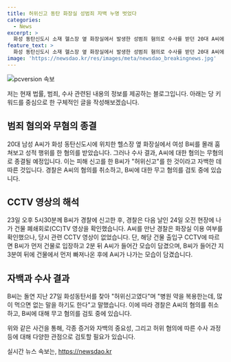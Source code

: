 ```yaml
---
title: 허위신고 동탄 화장실 성범죄 자백 누명 벗었다
categories:
  - News
excerpt: >
  화성 동탄신도시 소재 헬스장 옆 화장실에서 발생한 성범죄 혐의로 수사를 받던 20대 A씨에 대한 무혐의 종결이 예정되었다. 피해 신고를 한 B씨가 허위신고를 했다고 자백하여 사건이 재조명을 받고 있다. A씨는 경찰 조사에서 억울함을 주장하였으나, CCTV 영상 확인 결과 여자 화장실에 들어간 증거는 없는 것으로 밝혀졌다. 또한, B씨가 건물에 먼저 입장하고 A씨가 2분 후에 들어간 것이 확인되었으며, B씨가 지난 27일 자신의 신고를 허위신고였다고 고백하였다. 현재 경찰은 A씨의 입건을 취소하고 B씨에 대한 무고 혐의를 검토 중이다.
feature_text: >
  화성 동탄신도시 소재 헬스장 옆 화장실에서 발생한 성범죄 혐의로 수사를 받던 20대 A씨에 대한 무혐의 종결이 예정되었다. 피해 신고를 한 B씨가 허위신고를 했다고 자백하여 사건이 재조명을 받고 있다. A씨는 경찰 조사에서 억울함을 주장하였으나, CCTV 영상 확인 결과 여자 화장실에 들어간 증거는 없는 것으로 밝혀졌다. 또한, B씨가 건물에 먼저 입장하고 A씨가 2분 후에 들어간 것이 확인되었으며, B씨가 지난 27일 자신의 신고를 허위신고였다고 고백하였다. 현재 경찰은 A씨의 입건을 취소하고 B씨에 대한 무고 혐의를 검토 중이다.
image: 'https://newsdao.kr/res/images/meta/newsdao_breakingnews.jpg'
---
```


<p><img src="https://newsdao.kr/res/images/meta/newsdao_breakingnews.jpg" alt="pcversion 속보" /></p>

<p>저는 현재 법률, 범죄, 수사 관련된 내용의 정보를 제공하는 블로그입니다. 아래는 당 키워드를 중심으로 한 구체적인 글을 작성해보겠습니다.</p>

<h2 data-ke-size="size26">범죄 혐의와 무혐의 종결</h2>

<p data-ke-size="size16">20대 남성 A씨가 화성 동탄신도시에 위치한 헬스장 옆 화장실에서 여성 B씨를 몰래 훔쳐보고 성적 행위를 한 혐의를 받았습니다. 그러나 수사 결과, A씨에 대한 혐의는 무혐의로 종결될 예정입니다. 이는 피해 신고를 한 B씨가 "허위신고"를 한 것이라고 자백한 데 따른 것입니다. 경찰은 A씨의 혐의를 취소하고, B씨에 대한 무고 혐의를 검토 중에 있습니다.</p> 

<h2 data-ke-size="size26">CCTV 영상의 해석</h2>

<p data-ke-size="size16">23일 오후 5시30분께 B씨가 경찰에 신고한 후, 경찰은 다음 날인 24일 오전 현장에 나가 건물 폐쇄회로(CC)TV 영상을 확인했습니다. A씨를 만난 경찰은 화장실 이용 여부를 확인했으나, 당시 관련 CCTV 영상이 없었습니다. 단, 해당 건물 출입구 CCTV에 따르면 B씨가 먼저 건물로 입장하고 2분 뒤 A씨가 들어간 모습이 담겼으며, B씨가 들어간 지 3분여 뒤에 건물에서 먼저 빠져나온 후에 A씨가 나가는 모습이 담겼습니다.</p>

<h2 data-ke-size="size26">자백과 수사 결과</h2>

<p data-ke-size="size16">B씨는 돌연 지난 27일 화성동탄서를 찾아 "허위신고였다"며 "병원 약을 복용한는데, 많이 먹으면 없는 말을 하기도 한다"고 말했습니다. 이에 따라 경찰은 A씨의 혐의를 취소하고, B씨에 대해 무고 혐의를 검토 중에 있습니다.</p> 

<p data-ke-size="size16">위와 같은 사건을 통해, 각종 증거와 자백의 중요성, 그리고 허위 혐의에 따른 수사 과정 등에 대해 다양한 관점으로 검토할 필요가 있습니다.</p>
실시간 뉴스 속보는, <a href="https://newsdao.kr" rel="dofollow">https://newsdao.kr</a>



